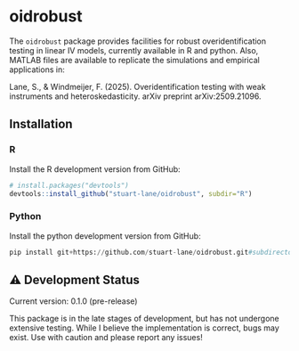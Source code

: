 # oidrobust
The `oidrobust` package provides facilities for robust overidentification testing in linear IV models, currently available in R and python. Also, MATLAB files are available to replicate the simulations and empirical applications in:

Lane, S., & Windmeijer, F. (2025). Overidentification testing with weak instruments and heteroskedasticity. arXiv preprint arXiv:2509.21096.

## Installation

### R

Install the R development version from GitHub:
```r
# install.packages("devtools")
devtools::install_github("stuart-lane/oidrobust", subdir="R")
```
### Python
Install the python development version from GitHub:
```python
pip install git+https://github.com/stuart-lane/oidrobust.git#subdirectory=Python
```

 ## ⚠️ Development Status

 Current version: 0.1.0 (pre-release)
 
This package is in the late stages of development, but has not undergone extensive testing. While I believe the implementation is correct, bugs may exist. Use with caution and please report any issues!



